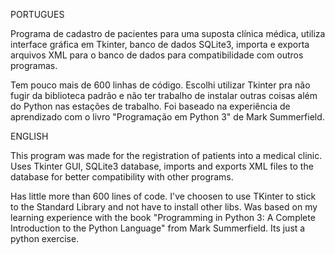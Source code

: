 PORTUGUES

Programa de cadastro de pacientes para uma suposta clínica médica, utiliza interface gráfica em Tkinter, banco de dados SQLite3, importa e exporta arquivos XML para o banco de dados para compatibilidade com outros programas.

Tem pouco mais de 600 linhas de código. Escolhi utilizar Tkinter pra não fugir da biblioteca padrão e não ter trabalho de instalar outras coisas além do Python nas estações de trabalho. Foi baseado na experiência de aprendizado com o livro "Programação em Python 3" de Mark Summerfield.

ENGLISH

This program was made for the registration of patients into a medical clinic. Uses Tkinter GUI, SQLite3 database, imports and exports XML files to the database for better compatibility with other programs.

Has little more than 600 lines of code. I've choosen to use TKinter to stick to the Standard Library and not have to install other libs. Was based on my learning experience with the book "Programming in Python 3: A Complete Introduction to the Python Language" from Mark Summerfield. Its just a python exercise.
